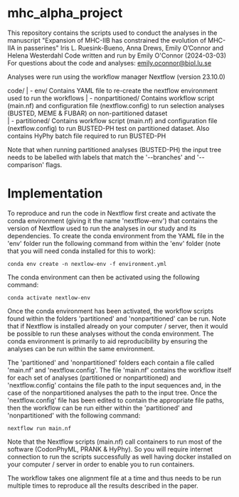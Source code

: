 # mhc_alpha_project

This repository contains the scripts used to conduct the analyses in the manuscript "Expansion of MHC-IIB has constrained the evolution of MHC-IIA in passerines"
Iris L. Ruesink-Bueno, Anna Drews, Emily O’Connor and Helena Westerdahl
Code written and run by Emily O'Connor (2024-03-03)
For questions about the code and analyses: emily.oconnor@biol.lu.se 

Analyses were run using the workflow manager Nextflow (version 23.10.0)

code/
 | - env/                                    Contains YAML file to re-create the nextflow environment used to run the workflows
 | - nonpartitioned/                         Contains workflow script (main.nf) and configuration file (nextflow.config) to run selection analyses (BUSTED, MEME & FUBAR) on non-partitioned dataset  
 | - partitioned/                            Contains workflow script (main.nf) and configuration file (nextflow.config) to run BUSTED-PH test on partitioned dataset. Also contains HyPhy batch file required to run BUSTED-PH
 
 Note that when running partitioned analyses (BUSTED-PH) the input tree needs to be labelled with labels that match the '--branches' and '--comparison' flags.   
 
# Implementation

To reproduce and run the code in Nextflow first create and activate the conda environment (giving it the name 'nextflow-env') that contains the version of Nextflow used to run the analyses in our study and its dependencies. To create the conda environment from the YAML file in the 'env' folder run the following command from within the 'env' folder (note that you will need conda installed for this to work):
```
conda env create -n nextlow-env -f environment.yml
```

The conda environment can then be activated using the following command:
```
conda activate nextlow-env
```

Once the conda environment has been activated, the workflow scripts found within the folders 'partitioned' and 'nonpartitioned' can be run. Note that if Nextflow is installed already on your computer / server, then it would be possible to run these analyses without the conda environment. The conda environment is primarily to aid reproducibility by ensuring the analyses can be run within the same environment.  

The 'partitioned' and 'nonpartitioned' folders each contain a file called 'main.nf' and 'nextflow.config'. The file 'main.nf' contains the workflow itself for each set of analyses (partitioned or nonpartitioned) and 'nextflow.config' contains the file path to the input sequences and, in the case of the nonpartitioned analyses the path to the input tree. Once the 'nextflow.config' file has been edited to contain the appropriate file paths, then the workflow can be run either within the 'partitioned' and 'nonpartitioned' with the following command:
```
nextflow run main.nf
```

Note that the Nextflow scripts (main.nf) call containers to run most of the software (CodonPhyML, PRANK & HyPhy). So you will require internet connection to run the scripts successfully as well having docker installed on your computer / server in order to enable you to run containers. 

The workflow takes one alignment file at a time and thus needs to be run multiple times to reproduce all the results described in the paper. 



